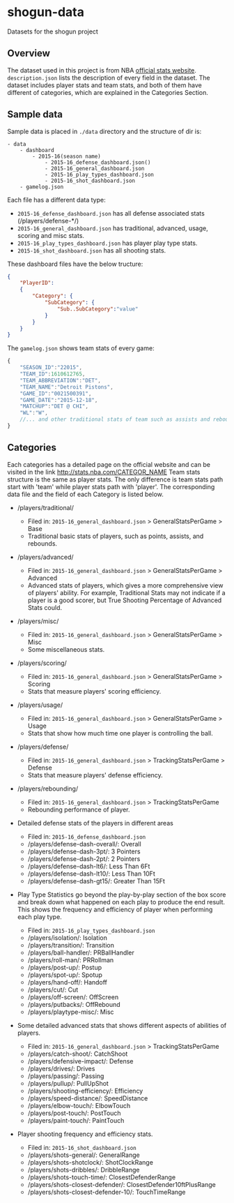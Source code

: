 # shogun-data

Datasets for the shogun project

## Overview

The dataset used in this project is from NBA [official stats website](http://stats.nba.com/players/).  `description.json` lists the description of every field in the dataset. The dataset includes player stats and team stats, and both of them have different of categories, which are explained in the Categories Section.

## Sample data

Sample data is placed in `./data` directory and the structure of dir is:

```
- data
    - dashboard
        - 2015-16(season name)
            - 2015-16_defense_dashboard.json()
            - 2015-16_general_dashboard.json
            - 2015-16_play_types_dashboard.json
            - 2015-16_shot_dashboard.json
    - gamelog.json
```

Each file has a different data type:

* `2015-16_defense_dashboard.json` has all defense associated stats (/players/defense-*/)
* `2015-16_general_dashboard.json` has traditional, advanced, usage, scoring and misc stats.
* `2015-16_play_types_dashboard.json` has player play type stats.
* `2015-16_shot_dashboard.json` has all shooting stats.

These dashboard files have the below tructure:

```json
{
	"PlayerID":
	{
		"Category": {
			"SubCategory": {
				"Sub..SubCategory":"value"
			}
		}
	}
}
```

The `gamelog.json` shows team stats of every game:

```javascript
{
	"SEASON_ID":"22015",
	"TEAM_ID":1610612765,
	"TEAM_ABBREVIATION":"DET",
	"TEAM_NAME":"Detroit Pistons",
	"GAME_ID":"0021500391",
	"GAME_DATE":"2015-12-18",
	"MATCHUP":"DET @ CHI",
	"WL":"W",
	//... and other traditional stats of team such as assists and rebounds.
}
```

## Categories

Each categories has a detailed page on the official website and can be visited in the link http://stats.nba.com/CATEGOR_NAME
Team stats structure is the same as player stats. The only difference is team stats path start with 'team' while player stats path with 'player'. The corresponding data file and the field of each Category is listed below.

* /players/traditional/ 
	* Filed in: `2015-16_general_dashboard.json` > GeneralStatsPerGame > Base
	* Traditional basic stats of players, such as points, assists, and rebounds.

* /players/advanced/  
	* Filed in: `2015-16_general_dashboard.json` > GeneralStatsPerGame > Advanced
	* Advanced stats of players, which gives a more comprehensive view of players' ability. For example, Traditional Stats may not indicate if a player is a good scorer, but True Shooting Percentage of Advanced Stats could.

* /players/misc/ 
	* Filed in: `2015-16_general_dashboard.json` > GeneralStatsPerGame > Misc	
	* Some miscellaneous stats.

* /players/scoring/ 
	* Filed in: `2015-16_general_dashboard.json` > GeneralStatsPerGame > Scoring
	* Stats that measure players' scoring efficiency.

* /players/usage/ 
	* Filed in: `2015-16_general_dashboard.json` > GeneralStatsPerGame > Usage
	* Stats that show how much time one player is controlling the ball.

* /players/defense/ 
	*  Filed in: `2015-16_general_dashboard.json` > TrackingStatsPerGame > Defense
	* Stats that measure players' defense efficiency.
	
* /players/rebounding/  
	* Filed in: `2015-16_general_dashboard.json` > TrackingStatsPerGame
	*  Rebounding performance of player.
	
* Detailed defense stats of the players in different areas
	* Filed in: `2015-16_defense_dashboard.json`
	* /players/defense-dash-overall/: Overall
	* /players/defense-dash-3pt/: 3 Pointers
	* /players/defense-dash-2pt/: 2 Pointers
	* /players/defense-dash-lt6/: Less Than 6Ft
	* /players/defense-dash-lt10/: Less Than 10Ft
	* /players/defense-dash-gt15/: Greater Than 15Ft

* Play Type Statistics go beyond the play-by-play section of the box score and break down what happened on each play to produce the end result. This shows the frequency and efficiency of player when performing each play type. 
	* Filed in: `2015-16_play_types_dashboard.json`
	* /players/isolation/: Isolation
	* /players/transition/: Transition
	* /players/ball-handler/: PRBallHandler
	* /players/roll-man/: PRRollman
	* /players/post-up/: Postup
	* /players/spot-up/: Spotup
	* /players/hand-off/: Handoff
	* /players/cut/: Cut
	* /players/off-screen/: OffScreen
	* /players/putbacks/: OffRebound
	* /players/playtype-misc/: Misc
	
* Some detailed advanced stats that shows different aspects of abilities of players. 
	* Filed in: `2015-16_general_dashboard.json` > TrackingStatsPerGame
	* /players/catch-shoot/: CatchShoot
	* /players/defensive-impact/: Defense
	* /players/drives/: Drives
	* /players/passing/: Passing
	* /players/pullup/: PullUpShot
    * /players/shooting-efficiency/: Efficiency
	* /players/speed-distance/: SpeedDistance
	* /players/elbow-touch/: ElbowTouch
	* /players/post-touch/: PostTouch
	* /players/paint-touch/: PaintTouch
	

	
* Player shooting frequency and efficiency stats. 
	* Filed in: `2015-16_shot_dashboard.json`
	* /players/shots-general/: GeneralRange
	* /players/shots-shotclock/: ShotClockRange
	* /players/shots-dribbles/: DribbleRange
	* /players/shots-touch-time/: ClosestDefenderRange
	* /players/shots-closest-defender/: ClosestDefender10ftPlusRange
	* /players/shots-closest-defender-10/: TouchTimeRange

